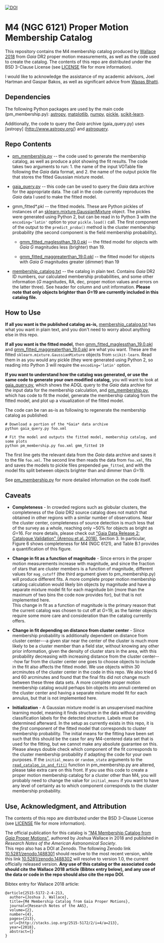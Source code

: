 [![DOI](https://zenodo.org/badge/154380587.svg)](https://zenodo.org/badge/latestdoi/154380587)


# M4 (NGC 6121) Proper Motion Membership Catalog

This repository contains the M4 membership catalog produced by 
[Wallace 2018](http://iopscience.iop.org/article/10.3847/2515-5172/aaf1a2/meta) 
from *Gaia* DR2 proper 
motion measurements, as well as the code used to create the catalog.  The contents of this repo 
are distributed under the BSD 3-Clause License (see [LICENSE](LICENSE.md) 
file for more information).

I would like to acknowledge the assistance of my academic advisors, 
Joel Hartman and Gaspar Bakos, as well as significant advice from 
[Waqas Bhatti](https://github.com/waqasbhatti).


## Dependencies

The following Python packages are used by the main code (pm_membership.py):
[astropy](http://www.astropy.org/), [matplotlib](https://matplotlib.org/), 
[numpy](http://www.numpy.org/),
[pickle](https://docs.python.org/3/library/pickle.html), 
[scikit-learn](http://scikit-learn.org/stable/).

Additionally, the code to query the *Gaia* archive (gaia_query.py)
uses [astropy] (http://www.astropy.org/)
 and [astroquery](https://astroquery.readthedocs.io/en/latest/).

## Repo Contents

* [pm_membership.py](pm_membership.py) -- the code used to generate the 
membership catalog, as well as produce a plot showing the fit results. The 
code takes two arguments to run: 1. the name of the input VOTable file 
following the *Gaia* data format, and 2. the name of the output pickle file
that stores the fitted Gaussian mixture model.

* [gaia_query.py](gaia_query.py) -- this code can be used to query the *Gaia* 
data archive for the appropriate data.  The call in the code currently 
reproduces the *Gaia* data I used to make the fitted model.

* gmm_fitted*.pkl -- the fitted models.  These are Python pickles of instances 
of an 
[sklearn.mixture.GaussianMixture](http://scikit-learn.org/stable/modules/generated/sklearn.mixture.GaussianMixture.html)
object.  The pickles were generated using Python 2, but can be read in to 
Python 3 with the `encoding='latin'` option to your `pickle.load()` call.
The first component of the output to the `predict_proba()` method is the
cluster membership probability (the second component is the field 
membership probability).

    * [gmm_fitted_maglessthan_19.0.pkl](gmm_fitted_maglessthan_19.0.pkl) -- the 
fitted model for objects with *Gaia* *G* magnitudes less (brighter) than 19.  

    * [gmm_fitted_maggreaterthan_19.0.pkl](gmm_fitted_maggreaterthan_19.0.pkl) -- 
the fitted model for objects with *Gaia* *G* magnitudes greater (dimmer) than 19

* [membership_catalog.txt](membership_catalog.txt) -- the catalog in plain 
text.  Contains *Gaia* DR2 ID numbers, our calculated membership probabilities, 
and some other information (*G* magnitudes, RA, dec, proper motion values and 
errors on the latter three). See header for column and unit information. 
**Please note that only objects brighter than *G*=19 are currently included
in this catalog file.**

## How to Use

**If all you want is the published catalog as-is,**
[membership_catalog.txt](membership_catalog.txt) has what you want in plain 
text, and you don't need to worry about anything else in this repo.

**If all you want is the fitted model,** then 
[gmm_fitted_maglessthan_19.0.pkl](gmm_fitted_maglessthan_19.0.pkl) and 
[gmm_fitted_maggreaterthan_19.0.pkl](gmm_fitted_maggreaterthan_19.0.pkl)
are what you want.  These are the fitted `sklearn.mixture.GaussianMixture` 
objects from `scikit-learn`.  Read them in as you would any pickle (they
were generated using Python 2, so reading into Python 3 will require the
`encoding='latin'` option.

**If you want to understand how the catalog was generated, or use
the same code to generate your own modified catalog,** you will want to look
at [gaia_query.py](gaia_query.py), which shows the ADQL query to the *Gaia*
data archive for the input data for the membership calculation, and 
[pm_membership.py](pm_membership.py), which has code to fit the model, 
generate the membership catalog from the fitted model, and plot up
a visualization of the fitted model.

The code can be ran as-is as following to regenerate the membership catalog
as published:

```
# Download a portion of the *Gaia* data archive
python gaia_query.py foo.xml 

# Fit the model and outputs the fitted model, membership catalog, and some plots
python pm_membership.py foo.xml gmm_fitted 19
```

The first line gets the relevant data from the *Gaia* data archive and saves
it to the file `foo.xml`.  The second line then reads the data from `foo.xml`,
fits and saves the models to pickle files prepended `gmm_fitted`, and with
the model fits split between objects brighter than and dimmer than *G*=19.

See [pm_membership.py](pm_membership.py) for more detailed information on the
code itself.

## Caveats

* **Completeness** - In crowded regions such as globular clusters, the 
completeness of the *Gaia* DR2 source catalog does not match that obtained 
in other regions with a similar number of observations.  Near the cluster 
center, completeness of source detection is much less that of the survey
as a whole, reaching only ~50% for objects as bright as *G*=16.
For more details, please check out 
["Gaia Data Release 2: Catalogue Validation" (Arenou et al. 2018)](https://arxiv.org/pdf/1804.09375.pdf), Section 3.
In particular, Figure 6 shows completeness for M4 (NGC 6121), and Table B.1 
provides a quantification of this figure.


* **Change in fit as a function of magnitude** - Since errors in the proper
motion measurements increase with magnitude, and since the fraction of stars
that are cluster members is a function of magnitude, different values for
`mag_cutoff` (the third argument given to pm_membership.py) will produce
different fits.  A more complete proper motion membership catalog 
calculation would likely bin objects by magnitude and have a separate 
mixture model fit for each magnitude bin (more than the maximum of two
bins the code now provides for), but that is not implemented here.  
This change in fit as a function of magnitude is the primary reason
that the current catalog was chosen to cut off at *G*=19, as the 
fainter objects require some more care and consideration than the catalog
currently offers.

* **Change in fit depending on distance from cluster center** - Since
membership probability is additionally dependent on distance from 
cluster center---a given star near the center of the cluster is
much more likely to be a cluster member than a field star, without
knowing any other prior information, given the density of cluster
stars in the area, with this probability decreasing with increasing 
distance from the cluster center---how far from the cluster center
one goes to choose objects to include in the fit also affects
the fitted model.  We use objects within 30 arcminutes of the cluster
center in the code in this repo. We also tried 6 and 60 arcminutes and
found that the final fits did not change much between these three
data sets.  A more complete proper motion membership catalog would
perhaps bin objects into annuli centered on the cluster center
and having a separate mixture model fit for each annulus,
but that is not implemented here.



* **Initialization** - A Gaussian mixture model is an unsupervised machine 
learning model, meaning it finds structure in the data without providing 
classification labels for the detected structure.  Labels must be determined
afterward.  In the setup as currently exists in this repo, it is the *first*
component of the fitted model that corresponds to cluster membership 
probability.  The initial means for the fitting have been set such that this
should be the case for any M4-centered data set that is used for the fitting,
but we cannot make any absolute guarantee on this.  Please always double
check which component of the fit corresponds to the cluster membership
probability if adapting the code for your own purposes.  If the `initial_means`
or `random_state` arguments to the [`read_catalog_in_and_fit()`](https://github.com/joshuawallace/M4_pm_membership/blob/master/pm_membership.py#L46)
function in
pm_membership.py are altered, please take extra care on this front.  If you
use this code to create a proper motion membership catalog for a cluster
other than M4, you will probably need to change the value for `initial_means`
if you want to have any level of certainty as to which component corresponds
to the cluster membership probability.



## Use, Acknowledgment, and Attribution

The contents of this repo are distributed under the BSD 3-Clause License 
(see [LICENSE](LICENSE.md) file for more information).

The official publication for this catalog is 
["M4 Membership Catalog from *Gaia* Proper Motions"](http://iopscience.iop.org/article/10.3847/2515-5172/aaf1a2/meta),
authored by Joshua Wallace in 2018 and published in *Research Notes of the American 
Astronomical Society*.  
This repo also has a DOI at Zenodo.  The following Zenodo link
[10.5281/zenodo.1488301](https://doi.org/10.5281/zenodo.1488301) 
should resolve to the most recent version, while this link 
[10.5281/zenodo.1488302](https://zenodo.org/record/1488302#.W_w6g5y1thE) will resolve 
to version 1.0, the current officially released version.
**Any use of this catalog or the associated code should cite the Wallace 2018 
article (Bibtex entry below), 
and any use of the data or code in the repo should also cite the repo DOI.**



Bibtex entry for Wallace 2018 article:
```
@article{2515-5172-2-4-213,
  author={Joshua J. Wallace},
  title={M4 Membership Catalog from Gaia Proper Motions},
  journal={Research Notes of the AAS},
  volume={2},
  number={4},
  pages={213},
  url={http://stacks.iop.org/2515-5172/2/i=4/a=213},
  year={2018},
  abstract={}
}
```